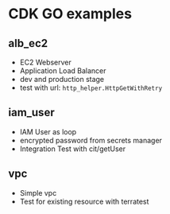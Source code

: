 # CDK GO examples

## alb_ec2

- EC2 Webserver
- Application Load Balancer
- dev and production stage
- test with url: `http_helper.HttpGetWithRetry`

## iam_user

- IAM User as loop
- encrypted password from secrets manager
- Integration Test with cit/getUser

## vpc 

- Simple vpc
- Test for existing resource with terratest

